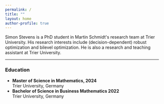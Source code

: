 ```yaml
---
permalink: /
title: ""
layout: home
author-profile: true
---
```


Simon Stevens is a PhD student in Martin Schmidt's research team at Trier
University. His research interests include (decision-dependent) robust
optimization and bilevel optimization. He is also a research and teaching
assistant at Trier University. 

---

### Education
* **Master of Science in Mathematics, 2024**  
  Trier University, Germany
* **Bachelor of Science in Business Mathematics 2022**  
  Trier University, Germany